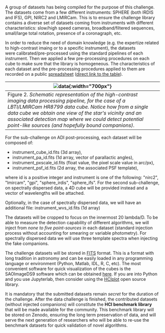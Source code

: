A group of datasets has being compiled for the purpose of this challenge. The datasets come from a few different instruments: SPHERE (both IRDIS and IFS), GPI, NIRC2 and LMIRCam. This is to ensure the challenge library contains a diverse set of datasets coming from instruments with different characteristics: slow/high speed cameras, broadband/filtered sequences, small/large total rotation, presence of a coronagraph, etc. 

In order to reduce the need of domain knowledge (e.g. the expertize related to high-contrast imaing or to a specific instrument), the datasets were calibrated/pre-processed using the standard pipelines of each instrument. Then we applied a few pre-processing procedures on each cube to make sure that the library is homogeneous. The characteristics of each dataset and the pre-processing procedures applied to them are recorded on a public [spreadsheet](pages/datasets_table) ([direct link to the table](https://docs.google.com/spreadsheets/d/1Zx7tTGNBMhCXpAa5KIoufdvMrxtjfA3q2gX03APMkaM/edit?usp=sharing)). 

| ![data](https://raw.githubusercontent.com/carlgogo/exoimaging_challenge/master/assets/images/challenge_fig2.001.png){:width="700px"} |
|---|
| Figure 2. *Schematic representation of the high-contrast imaging data processing pipeline, for the case of a LBTI/LMIRCam HR8799 data cube. Notice how from a single data cube we obtain one view of the star's vicinity and an associated detection map where we could detect potential point-like sources (and hopefully bound companions)*.  |

For the sub-challenge on ADI post-processing, each dataset will be composed of:
 * instrument_cube_id.fits (3d array),
 * instrument_pa_id.fits (1d array, vector of parallactic angles),
 * instrument_pxscale_id.fits (float value, the pixel scale value in arc/px),
 * instrument_psf_id.fits (2d array, the associated PSF template), 
 
where id is a positive integer and instrument is one of the following: "nirc2", "lmircam", "gpi", "sphere_irdis", "sphere_ifs". For the second sub-challenge, on spectrally dispersed data, a 4D cube will be provided instead and a vector of wavelengths will be attached. 

Optionally, in the case of spectrally dispersed data, we will have an additional file: 
instrument_wvs_id.fits (1d array)

The datasets will be cropped to focus on the innermost 20 lambda/D. To be able to measure the detection capability of different algorithms, we will inject from *none to five point-sources* in each dataset (standard injection process without accounting for smearing or variable photometry). For spectrally dispersed data we will use three template spectra when injecting the fake companions.

The challenge datasets will be stored in [FITS](https://en.wikipedia.org/wiki/FITS) format. This is a format with long tradition in astronomy and can be easily loaded in any programming language or environment (Python, Matlab, IDL, R, C, etc). The most convenient software for quick visualization of the cubes is the SAOImageDS9 software which can be obtained [here](http://ds9.si.edu/site/Download.html). If you are into Python and you use Jupyterlab, then consider using the [HCIplot](https://github.com/carlgogo/hciplot/) open source library. 

It is mandatory that the submitted datasets remain *secret* for the duration of the challenge. After the data challenge is finished, the contributed datasets (without injected companions) will constitute the **HCI benchmark library** that will be made available for the community. This benchmark library will be stored on Zenodo, ensuring the long term preservation of data, and will serve the next generation of researchers who will be able to re-use the benchmark datasets for quick validation of novel algorithms.


